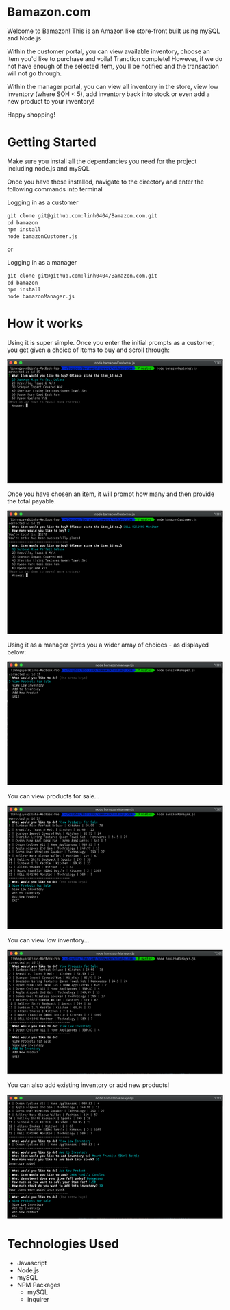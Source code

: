 # Bamazon.com
Welcome to Bamazon! This is an Amazon like store-front built using mySQL and Node.js

Within the customer portal, you can view available inventory, choose an item you'd like to purchase and voila! Tranction complete! However, if we do not have enough of the selected item, you'll be notified and the transaction will not go through. 

Within the manager portal, you can view all inventory in the store, view low inventory (where SOH < 5), add inventory back into stock or even add a new product to your inventory!

Happy shopping!

# Getting Started
Make sure you install all the dependancies you need for the project including node.js and mySQL 

Once you have these installed, navigate to the directory and enter the following commands into terminal

Logging in as a customer
``` 
git clone git@github.com:linh0404/Bamazon.com.git
cd bamazon
npm install
node bamazonCustomer.js 
```
or

Logging in as a manager
```
git clone git@github.com:linh0404/Bamazon.com.git
cd bamazon
npm install
node bamazonManager.js 
```

# How it works

Using it is super simple. Once you enter the initial prompts as a customer, you get given a choice of items to buy and scroll through:

![Image One](/images/1.png)

Once you have chosen an item, it will prompt how many and then provide the total payable. 

![Image Two](/images/2.png)

Using it as a manager gives you a wider array of choices - as displayed below: 

![Image Three](/images/3.png)

You can view products for sale...

![Image Four](/images/4.png)

You can view low inventory...

![Image Five](/images/5.png)

You can also add existing inventory or add new products!

![Image Six](/images/6.png)

# Technologies Used

- Javascript
- Node.js
- mySQL
- NPM Packages
  * mySQL
  * inquirer


